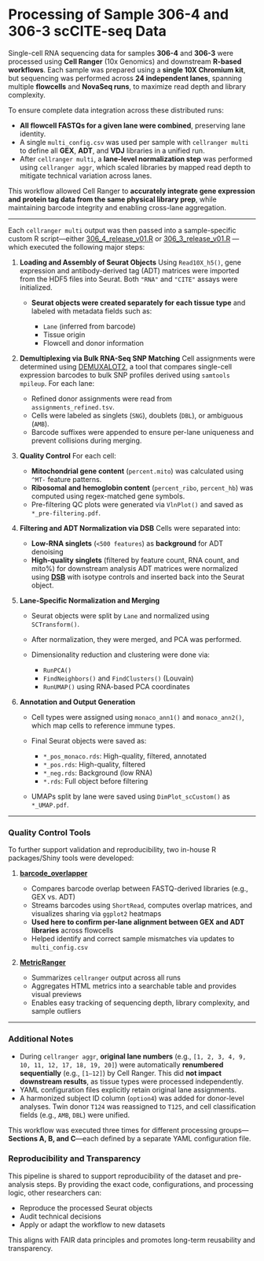 # Processing of Sample 306-4 and 306-3 scCITE-seq Data

Single-cell RNA sequencing data for samples **306-4** and **306-3** were processed using **Cell Ranger** (10x Genomics) and downstream **R-based workflows**. Each sample was prepared using a **single 10X Chromium kit**, but sequencing was performed across **24 independent lanes**, spanning multiple **flowcells** and **NovaSeq runs**, to maximize read depth and library complexity.

To ensure complete data integration across these distributed runs:

* **All flowcell FASTQs for a given lane were combined**, preserving lane identity.
* A single `multi_config.csv` was used per sample with `cellranger multi` to define all **GEX**, **ADT**, and **VDJ** libraries in a unified run.
* After `cellranger multi`, a **lane-level normalization step** was performed using `cellranger aggr`, which scaled libraries by mapped read depth to mitigate technical variation across lanes.

This workflow allowed Cell Ranger to **accurately integrate gene expression and protein tag data from the same physical library prep**, while maintaining barcode integrity and enabling cross-lane aggregation.

---

Each `cellranger multi` output was then passed into a sample-specific custom R script—either [306_4_release_v01.R](https://github.niaid.nih.gov/cheungf/306/blob/main/306-4/306_4_release_v01.R) or [306_3_release_v01.R](https://github.niaid.nih.gov/cheungf/306/blob/main/306-3/306_3_release_v01.R) — which executed the following major steps:

1. **Loading and Assembly of Seurat Objects**
   Using `Read10X_h5()`, gene expression and antibody-derived tag (ADT) matrices were imported from the HDF5 files into Seurat. Both `"RNA"` and `"CITE"` assays were initialized.

   * **Seurat objects were created separately for each tissue type** and labeled with metadata fields such as:

     * `Lane` (inferred from barcode)
     * Tissue origin
     * Flowcell and donor information

2. **Demultiplexing via Bulk RNA-Seq SNP Matching**
   Cell assignments were determined using [DEMUXALOT2](https://github.com/foocheung/Demultiplexing_SNPSv2), a tool that compares single-cell expression barcodes to bulk SNP profiles derived using `samtools mpileup`. For each lane:

   * Refined donor assignments were read from `assignments_refined.tsv`.
   * Cells were labeled as singlets (`SNG`), doublets (`DBL`), or ambiguous (`AMB`).
   * Barcode suffixes were appended to ensure per-lane uniqueness and prevent collisions during merging.

3. **Quality Control**
   For each cell:

   * **Mitochondrial gene content** (`percent.mito`) was calculated using `^MT-` feature patterns.
   * **Ribosomal and hemoglobin content** (`percent_ribo`, `percent_hb`) was computed using regex-matched gene symbols.
   * Pre-filtering QC plots were generated via `VlnPlot()` and saved as `*_pre-filtering.pdf`.

4. **Filtering and ADT Normalization via DSB**
   Cells were separated into:

   * **Low-RNA singlets** (`<500 features`) as **background** for ADT denoising
   * **High-quality singlets** (filtered by feature count, RNA count, and mito%) for downstream analysis
     ADT matrices were normalized using [**DSB**](https://cran.r-project.org/web/packages/dsb/) with isotype controls and inserted back into the Seurat object.

5. **Lane-Specific Normalization and Merging**

   * Seurat objects were split by `Lane` and normalized using `SCTransform()`.
   * After normalization, they were merged, and PCA was performed.
   * Dimensionality reduction and clustering were done via:

     * `RunPCA()`
     * `FindNeighbors()` and `FindClusters()` (Louvain)
     * `RunUMAP()` using RNA-based PCA coordinates

6. **Annotation and Output Generation**

   * Cell types were assigned using `monaco_ann1()` and `monaco_ann2()`, which map cells to reference immune types.
   * Final Seurat objects were saved as:

     * `*_pos_monaco.rds`: High-quality, filtered, annotated
     * `*_pos.rds`: High-quality, filtered
     * `*_neg.rds`: Background (low RNA)
     * `*.rds`: Full object before filtering
   * UMAPs split by lane were saved using `DimPlot_scCustom()` as `*_UMAP.pdf`.

---

### Quality Control Tools

To further support validation and reproducibility, two in-house R packages/Shiny tools were developed:

1. **[barcode\_overlapper](https://github.com/foocheung/barcodeoverlapper)**

   * Compares barcode overlap between FASTQ-derived libraries (e.g., GEX vs. ADT)
   * Streams barcodes using `ShortRead`, computes overlap matrices, and visualizes sharing via `ggplot2` heatmaps
   * **Used here to confirm per-lane alignment between GEX and ADT libraries** across flowcells
   * Helped identify and correct sample mismatches via updates to `multi_config.csv`

2. **[MetricRanger](https://github.com/foocheung/MetricRanger)**

   * Summarizes `cellranger` output across all runs
   * Aggregates HTML metrics into a searchable table and provides visual previews
   * Enables easy tracking of sequencing depth, library complexity, and sample outliers

---

### Additional Notes

* During `cellranger aggr`, **original lane numbers** (e.g., `[1, 2, 3, 4, 9, 10, 11, 12, 17, 18, 19, 20]`) were automatically **renumbered sequentially** (e.g., `[1–12]`) by Cell Ranger. This did **not impact downstream results**, as tissue types were processed independently.
* YAML configuration files explicitly retain original lane assignments.
* A harmonized subject ID column (`option4`) was added for donor-level analyses. Twin donor `T124` was reassigned to `T125`, and cell classification fields (e.g., `AMB`, `DBL`) were unified.

This workflow was executed three times for different processing groups—**Sections A, B, and C**—each defined by a separate YAML configuration file.

### Reproducibility and Transparency
This pipeline is shared to support reproducibility of the dataset and pre-analysis steps. By providing the exact code, configurations, and processing logic, other researchers can:

* Reproduce the processed Seurat objects
* Audit technical decisions
* Apply or adapt the workflow to new datasets

This aligns with FAIR data principles and promotes long-term reusability and transparency.
